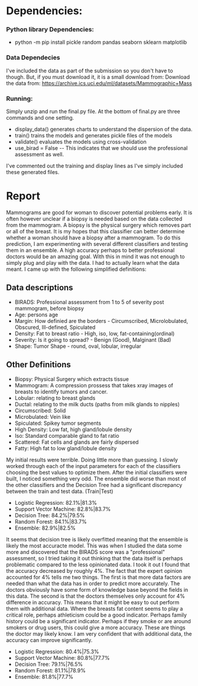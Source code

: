 # Dependencies:
### Python library Dependencies:
- python -m pip install pickle random pandas seaborn sklearn matplotlib

### Data Dependecies
I've included the data as part of the submission so you don't have to though.
But, if you must download it, it is a small download from: Download the data from: https://archive.ics.uci.edu/ml/datasets/Mammographic+Mass

### Running:
Simply unzip and run the final.py file.
At the bottom of final.py are three commands and one setting.
- display_data() generates charts to understand the dispersion of the data.
- train() trains the models and generates pickle files of the models 
- validate() evaluates the models using cross-validation
- use_birad = False -- This indicates that we should use the professional assessment as well.

I've commented out the training and display lines as I've simply included these generated files. 

# Report
Mammograms are good for woman to discover potential problems early. It is often however unclear if a biopsy is needed 
based on the data collected from the mammogram. A biopsy is the physical surgery which removes part or all of the 
breast. It is my hopes that this classifier can better determine whether a woman should have a biopsy after a mammogram.
To do this prediction, I am experimenting with several different classifiers and testing them in an ensemble. A high 
accuracy perhaps to better professional doctors would be an amazing goal. With this in mind it was not enough to simply
plug and play with the data. I had to actually learn what the data meant. I came up with the following 
simplified definitions:

## Data descriptions
- BIRADS: Professional assessment from 1 to 5 of severity post mammogram, before biopsy
- Age: persons age
- Margin: How definied are the borders - Circumscribed, Microlobulated, Obscured, Ill-defined, Spiculated
- Density: Fat to breast ratio - High, iso, low, fat-containing(ordinal)
- Severity: Is it going to spread? - Benign (Good), Malginant (Bad)
- Shape: Tumor Shape - round, oval, lobular, irregular 

## Other Definitions
- Biopsy: Physical Surgery which extracts tissue
- Mammogram: A compression prossess that takes xray images of breasts to identify tumors and cancer.
- Lobular: relating to breast glands
- Ductal: relating to the milk ducts (paths from milk glands to nipples)
- Circumscribed: Solid
- Microbulated: Vein like
- Spiculated: Spikey tumor segments
- High Density: Low fat, high gland/lobule density
- Iso: Standard comparable gland to fat ratio
- Scattered: Fat cells and glands are fairly dispersed
- Fatty: High fat to low gland/lobule density
 
My initial results were terrible. Doing little more than guessing. I slowly worked through each of the input 
parameters for each of the classifiers choosing the best values to optimize them. After the initial classifiers 
were built, I noticed something very odd. The ensemble did worse than most of the other classifiers and the 
Decision Tree had a significant discrepancy between the train and test data. (Train|Test)
- Logistic Regression: 82.1%|81.3%
- Support Vector Machine: 82.8%|83.7%
- Decision Tree: 84.2%|79.5%
- Random Forest: 84.1%|83.7%
- Ensemble: 82.9%|82.5%

It seems that decision tree is likely overfitted meaning that the ensemble is likely the most accuracte model. 
This was when I studied the data some more and discovered that the BIRADS score was a "professional" assessment, 
so I tried taking it out thinking that the data itself is perhaps problematic compared to the less opinionated data. 
I took it out I found that the accuracy decreased by roughly 4%. The fact that the expert opinion accounted for 4% 
tells me two things. The first is that more data factors are needed than what the data has in order to predict 
more accurately. The doctors obviously have some form of knowledge base beyond the fields in this data. The second 
is that the doctors themselves only account for 4% difference in accuracy. This means that it might be easy to out 
perform them with additional data. Where the breasts fat content seems to play a critical role, perhaps athleticism
could be a good indicator. Perhaps family history could be a significant indicator. Perhaps if they smoke or are 
around smokers or drug users, this could give a more accuracy. These are things the doctor may likely know. I am 
very confident that with additional data, the accuracy can improve significantly.  
- Logistic Regression: 80.4%|75.3%
- Support Vector Machine: 80.8%|77.7%
- Decision Tree: 79.1%|76.5%
- Random Forest: 81.1%|78.9%
- Ensemble: 81.8%|77.7%
 
 